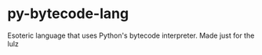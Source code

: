 # py-bytecode-lang
Esoteric language that uses Python's bytecode interpreter.  Made just for the lulz
